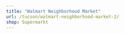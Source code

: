 ```yaml
---
title: "Walmart Neighborhood Market"
url: /tucson/walmart-neighborhood-market-2/
shop: Supermarkt
---
```

